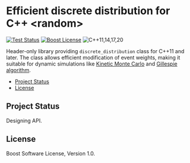 # Efficient discrete distribution for C++ &lt;random&gt;

[![Test Status][test-badge]][test-url]
[![Boost License][license-badge]](LICENSE.txt)
![C++11,14,17,20][cxx-badge]

Header-only library providing `discrete_distribution` class for C++11 and later.
The class allows efficient modification of event weights, making it suitable
for dynamic simulations like [Kinetic Monte Carlo][kmc] and [Gillespie
algorithm][gillespie].

[kmc]: https://en.wikipedia.org/wiki/Kinetic_Monte_Carlo
[gillespie]: https://en.wikipedia.org/wiki/Gillespie_algorithm

[test-badge]: https://github.com/snsinfu/cxx-distr/workflows/test/badge.svg
[test-url]: https://github.com/snsinfu/cxx-distr/actions?query=workflow%3Atest
[cxx-badge]: https://img.shields.io/badge/C%2B%2B-11%2F14%2F17%2F20-orange.svg
[license-badge]: https://img.shields.io/badge/license-Boost-blue.svg

- [Project Status](#project-status)
- [License](#license)


## Project Status

Designing API.


## License

Boost Software License, Version 1.0.
